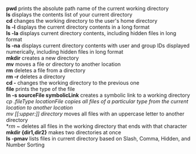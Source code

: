**pwd** prints the absolute path name of the current working directory<br>
**ls** displays the contents list of your current directory<br>
**cd** changes the working directory to the user's home directory<br>
**ls -l** displays the current directory contents in a long format<br>
**ls -la** displays current directory contents, including hidden files in long format<br>
**ls -na** displays current directory contents with user and group IDs displayed numerically, including hidden files in long format<br>
**mkdir** creates a new directory<br>
**mv** moves a file or directory to another location<br>
**rm** deletes a file from a directory<br>
**rm -r** deletes a directory<br>
**cd -** changes the working directory to the previous one<br>
**file** prints the type of the file<br>
**ln -s sourceFile symbolicLink** creates a symbolic link to a working directory<br>
**cp *.fileType locationFile** copies all files of a particular type from the current location to another location<br>
**mv [[:upper:]]* directory** moves all files with an uppercase letter to another directory<br>
**rm *~** deletes all files in the working directory that ends with that character<br>
**mkdir {dir1,dir2}** makes two directories at once<br>
**ls -pmav** lists files in current directory based on Slash, Comma, Hidden, and Number Sorting<br>
